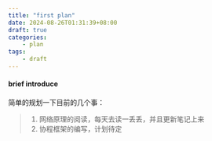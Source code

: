 ```yaml
---
title: "first plan"
date: 2024-08-26T01:31:39+08:00
draft: true
categories: 
    - plan
tags:
    - draft
---
```


#### brief introduce
简单的规划一下目前的几个事：
>1. 网络原理的阅读，每天去读一丢丢，并且更新笔记上来
>2. 协程框架的编写，计划待定
